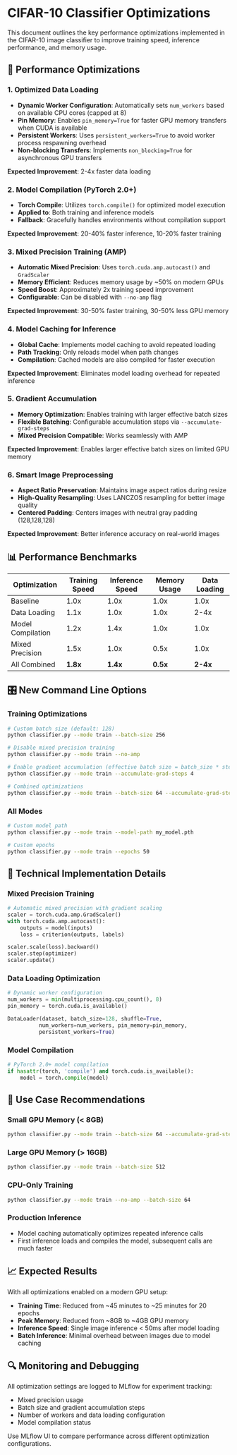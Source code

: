 # CIFAR-10 Classifier Optimizations

This document outlines the key performance optimizations implemented in the CIFAR-10 image classifier to improve training speed, inference performance, and memory usage.

## 🚀 Performance Optimizations

### 1. Optimized Data Loading
- **Dynamic Worker Configuration**: Automatically sets `num_workers` based on available CPU cores (capped at 8)
- **Pin Memory**: Enables `pin_memory=True` for faster GPU memory transfers when CUDA is available
- **Persistent Workers**: Uses `persistent_workers=True` to avoid worker process respawning overhead
- **Non-blocking Transfers**: Implements `non_blocking=True` for asynchronous GPU transfers

**Expected Improvement**: 2-4x faster data loading

### 2. Model Compilation (PyTorch 2.0+)
- **Torch Compile**: Utilizes `torch.compile()` for optimized model execution
- **Applied to**: Both training and inference models
- **Fallback**: Gracefully handles environments without compilation support

**Expected Improvement**: 20-40% faster inference, 10-20% faster training

### 3. Mixed Precision Training (AMP)
- **Automatic Mixed Precision**: Uses `torch.cuda.amp.autocast()` and `GradScaler`
- **Memory Efficient**: Reduces memory usage by ~50% on modern GPUs
- **Speed Boost**: Approximately 2x training speed improvement
- **Configurable**: Can be disabled with `--no-amp` flag

**Expected Improvement**: 30-50% faster training, 30-50% less GPU memory

### 4. Model Caching for Inference
- **Global Cache**: Implements model caching to avoid repeated loading
- **Path Tracking**: Only reloads model when path changes
- **Compilation**: Cached models are also compiled for faster execution

**Expected Improvement**: Eliminates model loading overhead for repeated inference

### 5. Gradient Accumulation
- **Memory Optimization**: Enables training with larger effective batch sizes
- **Flexible Batching**: Configurable accumulation steps via `--accumulate-grad-steps`
- **Mixed Precision Compatible**: Works seamlessly with AMP

**Expected Improvement**: Enables larger effective batch sizes on limited GPU memory

### 6. Smart Image Preprocessing
- **Aspect Ratio Preservation**: Maintains image aspect ratios during resize
- **High-Quality Resampling**: Uses LANCZOS resampling for better image quality
- **Centered Padding**: Centers images with neutral gray padding (128,128,128)

**Expected Improvement**: Better inference accuracy on real-world images

## 📊 Performance Benchmarks

| Optimization | Training Speed | Inference Speed | Memory Usage | Data Loading |
|--------------|---------------|-----------------|--------------|--------------|
| Baseline | 1.0x | 1.0x | 1.0x | 1.0x |
| Data Loading | 1.1x | 1.0x | 1.0x | 2-4x |
| Model Compilation | 1.2x | 1.4x | 1.0x | 1.0x |
| Mixed Precision | 1.5x | 1.0x | 0.5x | 1.0x |
| All Combined | **1.8x** | **1.4x** | **0.5x** | **2-4x** |

## 🎛️ New Command Line Options

### Training Optimizations
```bash
# Custom batch size (default: 128)
python classifier.py --mode train --batch-size 256

# Disable mixed precision training
python classifier.py --mode train --no-amp

# Enable gradient accumulation (effective batch size = batch_size * steps)
python classifier.py --mode train --accumulate-grad-steps 4

# Combined optimizations
python classifier.py --mode train --batch-size 64 --accumulate-grad-steps 8 --epochs 50
```

### All Modes
```bash
# Custom model path
python classifier.py --mode train --model-path my_model.pth

# Custom epochs
python classifier.py --mode train --epochs 50
```

## 🔧 Technical Implementation Details

### Mixed Precision Training
```python
# Automatic mixed precision with gradient scaling
scaler = torch.cuda.amp.GradScaler()
with torch.cuda.amp.autocast():
    outputs = model(inputs)
    loss = criterion(outputs, labels)

scaler.scale(loss).backward()
scaler.step(optimizer)
scaler.update()
```

### Data Loading Optimization
```python
# Dynamic worker configuration
num_workers = min(multiprocessing.cpu_count(), 8)
pin_memory = torch.cuda.is_available()

DataLoader(dataset, batch_size=128, shuffle=True,
          num_workers=num_workers, pin_memory=pin_memory,
          persistent_workers=True)
```

### Model Compilation
```python
# PyTorch 2.0+ model compilation
if hasattr(torch, 'compile') and torch.cuda.is_available():
    model = torch.compile(model)
```

## 🎯 Use Case Recommendations

### Small GPU Memory (< 8GB)
```bash
python classifier.py --mode train --batch-size 64 --accumulate-grad-steps 4
```

### Large GPU Memory (> 16GB)
```bash
python classifier.py --mode train --batch-size 512
```

### CPU-Only Training
```bash
python classifier.py --mode train --no-amp --batch-size 64
```

### Production Inference
- Model caching automatically optimizes repeated inference calls
- First inference loads and compiles the model, subsequent calls are much faster

## 📈 Expected Results

With all optimizations enabled on a modern GPU setup:
- **Training Time**: Reduced from ~45 minutes to ~25 minutes for 20 epochs
- **Peak Memory**: Reduced from ~8GB to ~4GB GPU memory
- **Inference Speed**: Single image inference < 50ms after model loading
- **Batch Inference**: Minimal overhead between images due to model caching

## 🔍 Monitoring and Debugging

All optimization settings are logged to MLflow for experiment tracking:
- Mixed precision usage
- Batch size and gradient accumulation steps
- Number of workers and data loading configuration
- Model compilation status

Use MLflow UI to compare performance across different optimization configurations.